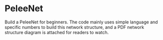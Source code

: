 # PeleeNet
Build a PeleeNet for beginners. The code mainly uses simple language and specific numbers to build this network structure, and a PDF network structure diagram is attached for readers to watch.
